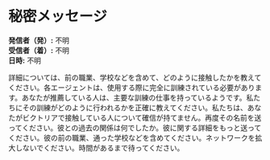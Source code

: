 # 秘密メッセージ

**発信者（発）:** 不明  
**受信者（着）:** 不明  
**日時:** 不明  

詳細については、前の職業、学校などを含めて、どのように接触したかを教えてください。各エージェントは、使用する際に完全に訓練されている必要があります。あなたが推薦している人は、主要な訓練の仕事を持っているようです。私たちにその訓練がどのように行われるかを正確に教えてください。私たちは、あなたがビクトリアで接触している人について確信が持てません。再度その名前を送ってください。彼との過去の関係は何でしたか。彼に関する詳細をもっと送ってください。彼の前の職業、通った学校などを含めてください。ネットワークを拡大しないでください。時間があるまで待ってください。